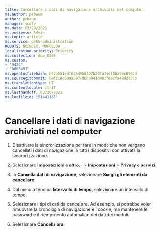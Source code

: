 ```yaml
---
title: Cancellare i dati di navigazione archiviati nel computer
ms.author: pebaum
author: pebaum
manager: scotv
ms.date: 03/29/2021
ms.audience: Admin
ms.topic: article
ms.service: o365-administration
ROBOTS: NOINDEX, NOFOLLOW
localization_priority: Priority
ms.collection: Adm_O365
ms.custom:
- "9424"
- "9005491"
ms.openlocfilehash: b40b651edf6254960497b20fa26ef06a9ec0963d
ms.sourcegitcommit: bef118c00aa397cd6d8941d403fe9cfa49dd8c73
ms.translationtype: HT
ms.contentlocale: it-IT
ms.lasthandoff: 03/30/2021
ms.locfileid: "51441165"
---
```

# <a name="clear-the-browsing-data-stored-on-your-computer"></a>Cancellare i dati di navigazione archiviati nel computer

1. Disattivare la sincronizzazione per fare in modo che non vengano cancellati i dati di navigazione in tutti i dispositivi con attivata la sincronizzazione.

1. Selezionare **Impostazioni e altro...** > **Impostazioni** > **Privacy e servizi**.

1. In **Cancella dati di navigazione**, selezionare **Scegli gli elementi da cancellare**.

1. Dal menu a tendina **Intervallo di tempo**, selezionare un intervallo di tempo.

1. Selezionare i tipi di dati da cancellare. Ad esempio, si potrebbe voler rimuovere la cronologia di navigazione e i cookie, ma mantenere le password e il riempimento automatico dei dati dei moduli.

1. Selezionare **Cancella ora**.
